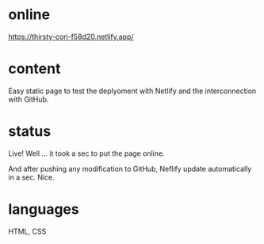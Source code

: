 # online

https://thirsty-cori-f58d20.netlify.app/

# content

Easy static page to test the deplyoment with Netlify and the interconnection with GitHub.

# status

Live! Well ... it took a sec to put the page online.

And after pushing any modification to GitHub, Neflify update automatically in a sec. Nice.

# languages

HTML, CSS
